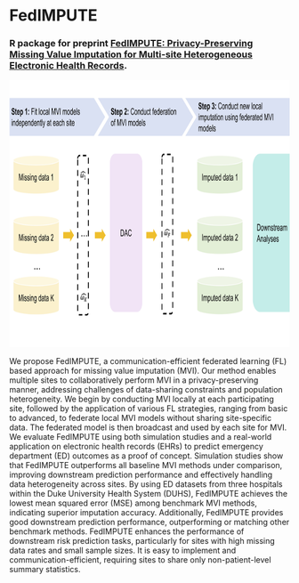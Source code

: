 # FedIMPUTE

### R package for preprint [FedIMPUTE: Privacy-Preserving Missing Value Imputation for Multi-site Heterogeneous Electronic Health Records](https://papers.ssrn.com/sol3/papers.cfm?abstract_id=4930174).

<p align="left">
  <img height="480" src="Workflow.jpg">
</p>

We propose FedIMPUTE, a communication-efficient federated learning (FL) based approach for missing value imputation (MVI). Our method enables multiple sites to collaboratively perform MVI in a privacy-preserving manner, addressing challenges of data-sharing constraints and population heterogeneity. We begin by conducting MVI locally at each participating site, followed by the application of various FL strategies, ranging from basic to advanced, to federate local MVI models without sharing site-specific data. The federated model is then broadcast and used by each site for MVI. We evaluate FedIMPUTE using both simulation studies and a real-world application on electronic health records (EHRs) to predict emergency department (ED) outcomes as a proof of concept. Simulation studies show that FedIMPUTE outperforms all baseline MVI methods under comparison, improving downstream prediction performance and effectively handling data heterogeneity across sites. By using ED datasets from three hospitals within the Duke University Health System (DUHS), FedIMPUTE achieves the lowest mean squared error (MSE) among benchmark MVI methods, indicating superior imputation accuracy. Additionally, FedIMPUTE provides good downstream prediction performance, outperforming or matching other benchmark methods. FedIMPUTE enhances the performance of downstream risk prediction tasks, particularly for sites with high missing data rates and small sample sizes. It is easy to implement and communication-efficient, requiring sites to share only non-patient-level summary statistics.
